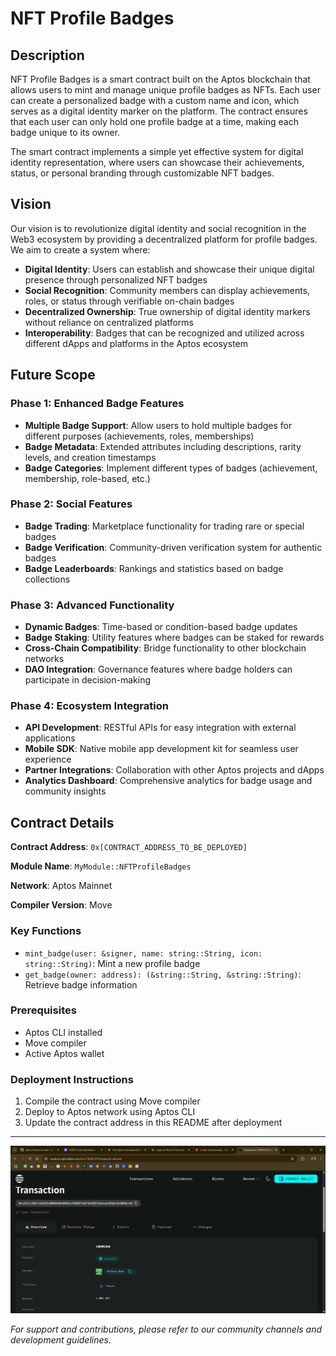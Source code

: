 # NFT Profile Badges

## Description

NFT Profile Badges is a smart contract built on the Aptos blockchain that allows users to mint and manage unique profile badges as NFTs. Each user can create a personalized badge with a custom name and icon, which serves as a digital identity marker on the platform. The contract ensures that each user can only hold one profile badge at a time, making each badge unique to its owner.

The smart contract implements a simple yet effective system for digital identity representation, where users can showcase their achievements, status, or personal branding through customizable NFT badges.

## Vision

Our vision is to revolutionize digital identity and social recognition in the Web3 ecosystem by providing a decentralized platform for profile badges. We aim to create a system where:

- **Digital Identity**: Users can establish and showcase their unique digital presence through personalized NFT badges
- **Social Recognition**: Community members can display achievements, roles, or status through verifiable on-chain badges
- **Decentralized Ownership**: True ownership of digital identity markers without reliance on centralized platforms
- **Interoperability**: Badges that can be recognized and utilized across different dApps and platforms in the Aptos ecosystem

## Future Scope

### Phase 1: Enhanced Badge Features
- **Multiple Badge Support**: Allow users to hold multiple badges for different purposes (achievements, roles, memberships)
- **Badge Metadata**: Extended attributes including descriptions, rarity levels, and creation timestamps
- **Badge Categories**: Implement different types of badges (achievement, membership, role-based, etc.)

### Phase 2: Social Features
- **Badge Trading**: Marketplace functionality for trading rare or special badges
- **Badge Verification**: Community-driven verification system for authentic badges
- **Badge Leaderboards**: Rankings and statistics based on badge collections

### Phase 3: Advanced Functionality
- **Dynamic Badges**: Time-based or condition-based badge updates
- **Badge Staking**: Utility features where badges can be staked for rewards
- **Cross-Chain Compatibility**: Bridge functionality to other blockchain networks
- **DAO Integration**: Governance features where badge holders can participate in decision-making

### Phase 4: Ecosystem Integration
- **API Development**: RESTful APIs for easy integration with external applications
- **Mobile SDK**: Native mobile app development kit for seamless user experience
- **Partner Integrations**: Collaboration with other Aptos projects and dApps
- **Analytics Dashboard**: Comprehensive analytics for badge usage and community insights

## Contract Details

**Contract Address**: `0x[CONTRACT_ADDRESS_TO_BE_DEPLOYED]`

**Module Name**: `MyModule::NFTProfileBadges`

**Network**: Aptos Mainnet

**Compiler Version**: Move

### Key Functions

- `mint_badge(user: &signer, name: string::String, icon: string::String)`: Mint a new profile badge
- `get_badge(owner: address): (&string::String, &string::String)`: Retrieve badge information

### Prerequisites

- Aptos CLI installed
- Move compiler
- Active Aptos wallet

### Deployment Instructions

1. Compile the contract using Move compiler
2. Deploy to Aptos network using Aptos CLI
3. Update the contract address in this README after deployment

---

![Alt text](https://github.com/sp5-official/Aptos-Demo/blob/main/Screenshot%202025-08-14%20142113.png)

*For support and contributions, please refer to our community channels and development guidelines.*
